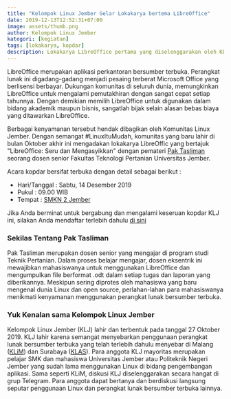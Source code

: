 ```yaml
---
title: "Kelompok Linux Jember Gelar Lokakarya bertema LibreOffice"
date: 2019-12-13T12:52:31+07:00
image: assets/thumb.png
author: Kelompok Linux Jember
kategori: [kegiatan]
tags: [lokakarya, kopdar]
description: Lokakarya LibreOffice pertama yang diselenggarakan oleh KLJ
---
```


LibreOffice merupakan aplikasi perkantoran bersumber terbuka. Perangkat lunak ini digadang-gadang menjadi pesaing terberat Microsoft Office yang berlisensi berbayar. Dukungan komunitas di seluruh dunia, memungkinkan LibreOffice untuk mengalami pemutakhiran dengan sangat cepat setiap tahunnya. Dengan demikian memilih LibreOffice untuk digunakan dalam bidang akademik maupun bisnis, sangatlah bijak selain alasan bebas biaya yang ditawarkan LibreOffice.

Berbagai kenyamanan tersebut hendak dibagikan oleh Komunitas Linux Jember. Dengan semangat #LinuxItuMudah, komunitas yang baru lahir di bulan Oktober akhir ini mengadakan lokakarya LibreOffic yang bertajuk "LibreOffice: Seru dan Mengasyikkan" dengan pemateri [Pak Tasliman](https://www.instagram.com/paktasliman/) seorang dosen senior Fakultas Teknologi Pertanian Universitas Jember.

Acara kopdar bersifat terbuka dengan detail sebagai berikut :
- Hari/Tanggal  :   Sabtu, 14 Desember 2019
- Pukul         :   09.00 WIB
- Tempat        :   [SMKN 2 Jember](https://goo.gl/maps/Fo3YaJcoxJkbdYss5)

Jika Anda berminat untuk bergabung dan mengalami keseruan kopdar KLJ ini, silakan Anda mendaftar terlebih dahulu [di sini](https://s.id/kopdar3-klj)

### Sekilas Tentang Pak Tasliman

Pak Tasliman merupakan dosen senior yang mengajar di program studi Teknik Pertanian. Dalam proses belajar mengajar, dosen eksentrik ini mewajibkan mahasiswanya untuk menggunakan LibreOffice dan mengumpulkan file berformat .odt dalam setiap tugas dan laporan yang diberikannya. Meskipun sering diprotes oleh mahasiswa yang baru mengenal dunia Linux dan open source, perlahan-lahan para mahasiswanya menikmati kenyamanan menggunakan perangkat lunak bersumber terbuka.

### Yuk Kenalan sama Kelompok Linux Jember

Kelompok Linux Jember (KLJ) lahir dan terbentuk pada tanggal 27 Oktober 2019. KLJ lahir karena semangat menyebarkan penggunaan perangkat lunak bersumber terbuka yang telah terlebih dahulu menyebar di Malang ([KLiM](https://www.instagram.com/klim.or.id/)) dan Surabaya ([KLAS](https://www.instagram.com/klas_activity/)). Para anggota KLJ mayoritas merupakan pelajar SMK dan mahasiswa Universitas Jember atau Politeknik Negeri Jember yang sudah lama menggunakan Linux di bidang pengembangan aplikasi. Sama seperti KLiM, diskusi KLJ diselenggarakan secara hangat di grup Telegram. Para anggota dapat bertanya dan berdiskusi langsung seputar penggunaan Linux dan perangkat lunak bersumber terbuka lainnya.



